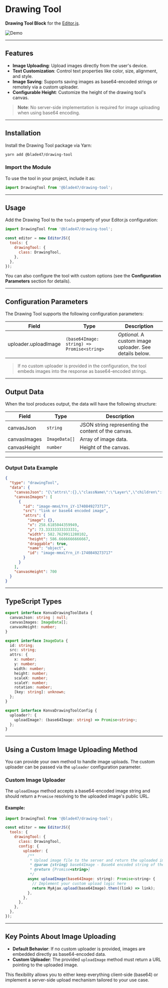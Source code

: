 # Drawing Tool

**Drawing Tool Block** for the [Editor.js](https://editorjs.io).

![Demo](demo.gif)

---

## Features

- **Image Uploading**: Upload images directly from the user's device.
- **Text Customization**: Control text properties like color, size, alignment, and style.
- **Image Saving**: Supports saving images as base64-encoded strings or remotely via a custom uploader.
- **Configurable Height**: Customize the height of the drawing tool's canvas.

> **Note**: No server-side implementation is required for image uploading when using base64 encoding.

---

## Installation

Install the Drawing Tool package via Yarn:

```bash
yarn add @blade47/drawing-tool
```

### Import the Module

To use the tool in your project, include it as:

```javascript
import DrawingTool from '@blade47/drawing-tool';
```

---

## Usage

Add the Drawing Tool to the `tools` property of your Editor.js configuration:

```javascript
import DrawingTool from '@blade47/drawing-tool';

const editor = new EditorJS({
  tools: {
    drawingTool: {
      class: DrawingTool,
    },
  },
});
```

You can also configure the tool with custom options (see the **Configuration Parameters** section for details).

---

## Configuration Parameters

The Drawing Tool supports the following configuration parameters:

| **Field**            | **Type**                                   | **Description**                                             |
|----------------------|--------------------------------------------|-------------------------------------------------------------|
| uploader.uploadImage | `(base64Image: string) => Promise<string>` | *Optional*. A custom image uploader. See details below.     |

> If no custom uploader is provided in the configuration, the tool embeds images into the response as base64-encoded strings.

---

## Output Data

When the tool produces output, the data will have the following structure:

| **Field**     | **Type**        | **Description**                                     |
|---------------|-----------------|-----------------------------------------------------|
| canvasJson    | `string`        | JSON string representing the content of the canvas. |
| canvasImages  | `ImageData[]`   | Array of image data.                                |
| canvasHeight  | `number`        | Height of the canvas.                               |

---

### Output Data Example

```json
{
  "type": "drawingTool",
  "data": {
    "canvasJson": "{\"attrs\":{},\"className\":\"Layer\",\"children\":[{\"attrs\":{\"enabledAnchors\":[\"top-left\",\"top-right\",\"bottom-left\",\"bottom-right\"],\"padding\":5,\"borderStroke\":\"#00ff00\",\"anchorStroke\":\"#00ff00\",\"anchorFill\":\"#ffffff\"},\"className\":\"Transformer\"}]}",
    "canvasImages": [
      {
        "id": "image-mmxLYrn_iY-1740849273717",
        "src": "link or base64 encoded image",
        "attrs": {
          "image": {},
          "x": 258.6185044359949,
          "y": 73.33333333333331,
          "width": 582.7629911280102,
          "height": 586.6666666666667,
          "draggable": true,
          "name": "object",
          "id": "image-mmxLYrn_iY-1740849273717"
        }
      }
    ],
    "canvasHeight": 700
  }
}
```

---

## TypeScript Types

```typescript
export interface KonvaDrawingToolData {
  canvasJson: string | null;
  canvasImages: ImageData[];
  canvasHeight: number;
}

export interface ImageData {
  id: string;
  src: string;
  attrs: {
    x: number;
    y: number;
    width: number;
    height: number;
    scaleX: number;
    scaleY: number;
    rotation: number;
    [key: string]: unknown;
  };
}

export interface KonvaDrawingToolConfig {
  uploader?: {
    uploadImage?: (base64Image: string) => Promise<string>;
  };
}
```

---

## Using a Custom Image Uploading Method

You can provide your own method to handle image uploads. The custom uploader can be passed via the `uploader` configuration parameter.

### Custom Image Uploader

The `uploadImage` method accepts a base64-encoded image string and should return a `Promise` resolving to the uploaded image's public URL.

#### Example:

```javascript
import DrawingTool from '@blade47/drawing-tool';

const editor = new EditorJS({
  tools: {
    drawingTool: {
      class: DrawingTool,
      config: {
        uploader: {
          /**
           * Upload image file to the server and return the uploaded image URL
           * @param {string} base64Image - Base64 encoded string of the selected image
           * @return {Promise<string>}
           */
          async uploadImage(base64Image: string): Promise<string> {
            // Implement your custom upload logic here
            return MyAjax.upload(base64Image).then((link) => link);
          },
        },
      },
    },
  },
});
```

---

## Key Points About Image Uploading

- **Default Behavior**: If no custom uploader is provided, images are embedded directly as base64-encoded data.
- **Custom Uploader**: The provided `uploadImage` method must return a URL pointing to the uploaded image.

This flexibility allows you to either keep everything client-side (base64) or implement a server-side upload mechanism tailored to your use case.

